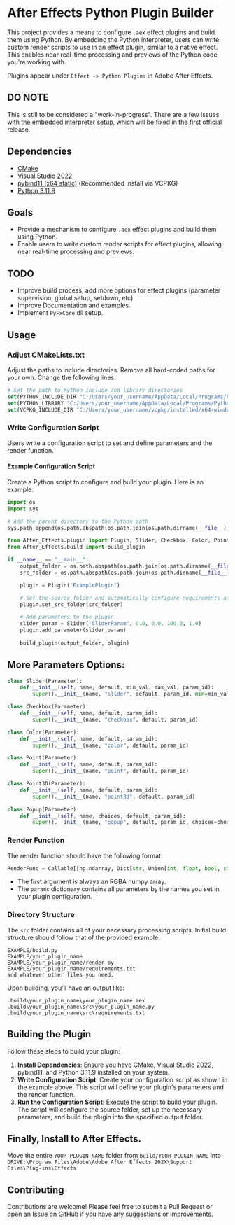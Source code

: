 
# After Effects Python Plugin Builder

This project provides a means to configure `.aex` effect plugins and build them using Python. By embedding the Python interpreter, users can write custom render scripts to use in an effect plugin, similar to a native effect. This enables near real-time processing and previews of the Python code you're working with.

Plugins appear under `Effect -> Python Plugins` in Adobe After Effects.

## DO NOTE
This is still to be considered a "work-in-progress". There are a few issues with the embedded interpreter setup, which will be fixed in the first official release. 

## Dependencies

- [CMake](https://cmake.org/)
- [Visual Studio 2022](https://visualstudio.microsoft.com/vs/)
- [pybind11 (x64 static)](https://pybind11.readthedocs.io/en/stable/) (Recommended install via VCPKG)
- [Python 3.11.9](https://www.python.org/downloads/release/python-3119/)

## Goals

- Provide a mechanism to configure `.aex` effect plugins and build them using Python.
- Enable users to write custom render scripts for effect plugins, allowing near real-time processing and previews.

## TODO

- Improve build process, add more options for effect plugins (parameter supervision, global setup, setdown, etc)
- Improve Documentation and examples.
- Implement `PyFxCore` dll setup. 

## Usage

### Adjust CMakeLists.txt

Adjust the paths to include directories. Remove all hard-coded paths for your own. Change the following lines:

```cmake
# Set the path to Python include and library directories
set(PYTHON_INCLUDE_DIR "C:/Users/your_username/AppData/Local/Programs/Python/Python311/include")
set(PYTHON_LIBRARY "C:/Users/your_username/AppData/Local/Programs/Python/Python311/libs")
set(VCPKG_INCLUDE_DIR "C:/Users/your_username/vcpkg/installed/x64-windows-static/include")
```

### Write Configuration Script

Users write a configuration script to set and define parameters and the render function.

#### Example Configuration Script

Create a Python script to configure and build your plugin. Here is an example:

```python
import os
import sys

# Add the parent directory to the Python path
sys.path.append(os.path.abspath(os.path.join(os.path.dirname(__file__), '..', 'python')))

from After_Effects.plugin import Plugin, Slider, Checkbox, Color, Point, Point3D, Popup
from After_Effects.build import build_plugin

if __name__ == "__main__":
    output_folder = os.path.abspath(os.path.join(os.path.dirname(__file__), "build"))
    src_folder = os.path.abspath(os.path.join(os.path.dirname(__file__), "ExamplePlugin"))

    plugin = Plugin("ExamplePlugin")

    # Set the source folder and automatically configure requirements and render function
    plugin.set_src_folder(src_folder)

    # Add parameters to the plugin
    slider_param = Slider("SliderParam", 0.0, 0.0, 100.0, 1.0)
    plugin.add_parameter(slider_param)
    
    build_plugin(output_folder, plugin)
```

## More Parameters Options:
```py
class Slider(Parameter):
    def __init__(self, name, default, min_val, max_val, param_id):
        super().__init__(name, "slider", default, param_id, min=min_val, max=max_val)

class Checkbox(Parameter):
    def __init__(self, name, default, param_id):
        super().__init__(name, "checkbox", default, param_id)

class Color(Parameter):
    def __init__(self, name, default, param_id):
        super().__init__(name, "color", default, param_id)

class Point(Parameter):
    def __init__(self, name, default, param_id):
        super().__init__(name, "point", default, param_id)

class Point3D(Parameter):
    def __init__(self, name, default, param_id):
        super().__init__(name, "point3d", default, param_id)

class Popup(Parameter):
    def __init__(self, name, choices, default, param_id):
        super().__init__(name, "popup", default, param_id, choices=choices)
```

### Render Function

The render function should have the following format:

```python
RenderFunc = Callable[[np.ndarray, Dict[str, Union[int, float, bool, str, np.ndarray]]], np.ndarray]
```

- The first argument is always an RGBA numpy array.
- The `params` dictionary contains all parameters by the names you set in your plugin configuration.

### Directory Structure

The `src` folder contains all of your necessary processing scripts.
Initial build structure should follow that of the provided example:

```
EXAMPLE/build.py
EXAMPLE/your_plugin_name
EXAMPLE/your_plugin_name/render.py
EXAMPLE/your_plugin_name/requirements.txt
and whatever other files you need.
```

Upon building, you'll have an output like:

```
.build\your_plugin_name\your_plugin_name.aex
.build\your_plugin_name\src\your_plugin_name.py
.build\your_plugin_name\src\requirements.txt
```

## Building the Plugin

Follow these steps to build your plugin:

1. **Install Dependencies**: Ensure you have CMake, Visual Studio 2022, pybind11, and Python 3.11.9 installed on your system.
2. **Write Configuration Script**: Create your configuration script as shown in the example above. This script will define your plugin's parameters and the render function.
3. **Run the Configuration Script**: Execute the script to build your plugin. The script will configure the source folder, set up the necessary parameters, and build the plugin into the specified output folder.

## Finally, Install to After Effects.
Move the entire `YOUR_PLUGIN_NAME` folder from `build/YOUR_PLUGIN_NAME` into 
`DRIVE:\Program Files\Adobe\Adobe After Effects 202X\Support Files\Plug-ins\Effects`

## Contributing

Contributions are welcome! Please feel free to submit a Pull Request or open an Issue on GitHub if you have any suggestions or improvements.
